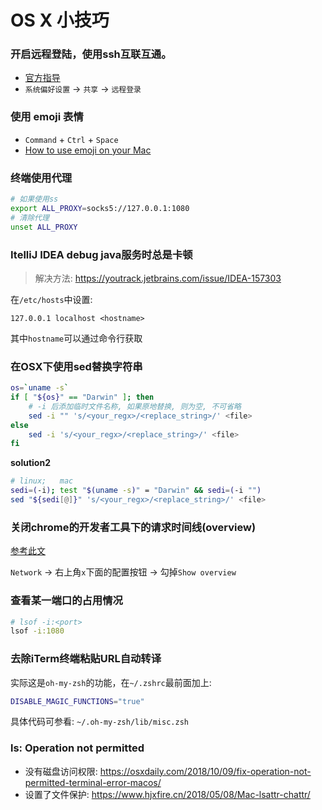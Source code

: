 # OS X 小技巧

### 开启远程登陆，使用ssh互联互通。

* [官方指导](https://support.apple.com/kb/PH18726?locale=zh_CN&viewlocale=zh_CN)
* `系统偏好设置` -> `共享` -> `远程登录`

### 使用 emoji 表情

* `Command` + `Ctrl` + `Space`
* [How to use emoji on your Mac](http://www.imore.com/how-to-use-emoji-on-your-mac)

### 终端使用代理

```sh
# 如果使用ss
export ALL_PROXY=socks5://127.0.0.1:1080
# 清除代理
unset ALL_PROXY
```

### ItelliJ IDEA debug java服务时总是卡顿

> 解决方法: https://youtrack.jetbrains.com/issue/IDEA-157303

在`/etc/hosts`中设置: 

```
127.0.0.1 localhost <hostname>
```

其中`hostname`可以通过命令行获取


### 在OSX下使用sed替换字符串

```bash
os=`uname -s`
if [ "${os}" == "Darwin" ]; then
    # -i 后添加临时文件名称, 如果原地替换, 则为空, 不可省略
    sed -i "" 's/<your_regx>/<replace_string>/' <file>
else
    sed -i 's/<your_regx>/<replace_string>/' <file>
fi
```

**solution2**
```bash
# linux;   mac
sedi=(-i); test "$(uname -s)" = "Darwin" && sedi=(-i "")
sed "${sedi[@]}" 's/<your_regx>/<replace_string>/' <file>
```


### 关闭chrome的开发者工具下的请求时间线(overview)

[参考此文](https://blog.csdn.net/qq_15941409/article/details/103232414)

`Network` -> 右上角`x`下面的配置按钮 -> 勾掉`Show overview`

### 查看某一端口的占用情况

```bash
# lsof -i:<port>
lsof -i:1080
```

### 去除iTerm终端粘贴URL自动转译
实际这是`oh-my-zsh`的功能，在`~/.zshrc`最前面加上:
```bash
DISABLE_MAGIC_FUNCTIONS="true"
```
具体代码可参看: `~/.oh-my-zsh/lib/misc.zsh`

### ls: Operation not permitted

* 没有磁盘访问权限: https://osxdaily.com/2018/10/09/fix-operation-not-permitted-terminal-error-macos/
* 设置了文件保护: https://www.hjxfire.cn/2018/05/08/Mac-lsattr-chattr/
